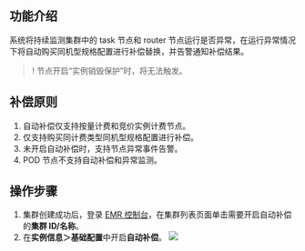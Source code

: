 ## 功能介绍
系统将持续监测集群中的 task 节点和 router 节点运行是否异常，在运行异常情况下将自动购买同机型规格配置进行补偿替换，并告警通知补偿结果。
>! 节点开启“实例销毁保护”时，将无法触发。

## 补偿原则
1. 自动补偿仅支持按量计费和竞价实例计费节点。
2. 仅支持购买同计费类型同机型规格配置进行补偿。
3. 未开启自动补偿时，支持节点异常事件告警。
4. POD 节点不支持自动补偿和异常监测。

## 操作步骤
1. 集群创建成功后，登录 [EMR 控制台](https://console.cloud.tencent.com/emr)，在集群列表页面单击需要开启自动补偿的**集群 ID/名称**。
2. 在**实例信息＞基础配置**中开启**自动补偿**。
![](https://staticintl.cloudcachetci.com/yehe/backend-news/k8jv837_%E5%9B%BD%E9%99%8541.png)
